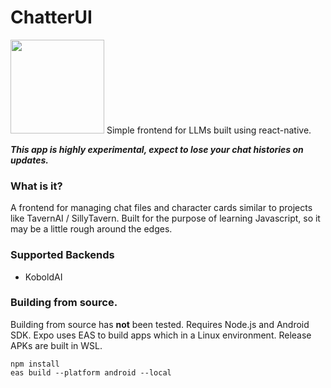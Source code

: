 
# ChatterUI
<img src ="https://github.com/Vali-98/ChatterUI/blob/master/assets/images/adaptive-icon.png" width="150" > 
Simple frontend for LLMs built using react-native. 

***This app is highly experimental, expect to lose your chat histories on updates.***

### What is it?
A frontend for managing chat files and character cards similar to projects like TavernAI / SillyTavern.
Built for the purpose of learning Javascript, so it may be a little rough around the edges.

### Supported Backends
- KoboldAI

### Building from source.
Building from source has **not** been tested.
Requires Node.js and Android SDK. Expo uses EAS to build apps which in a Linux environment. Release APKs are built in WSL.
```
npm install
eas build --platform android --local
```
